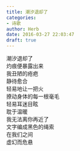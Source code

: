 ```yaml
---  
title: 潮汐退却了  
categories:  
- 诗歌  
author: Herb  
date: 2016-03-27 22:03:47  
draft: true
---  
```

潮汐退却了  
灼痕便暴露出来  
我丑陋的疮疤  
静待愈合    
轻易地让一把火  
撩动身体的每一根毫毛  
轻易耳迷目眩  
耽于温暖    
我无法离你再近了  
文字编成黑色的绳索  
在我们之间  
虚幻而危悬